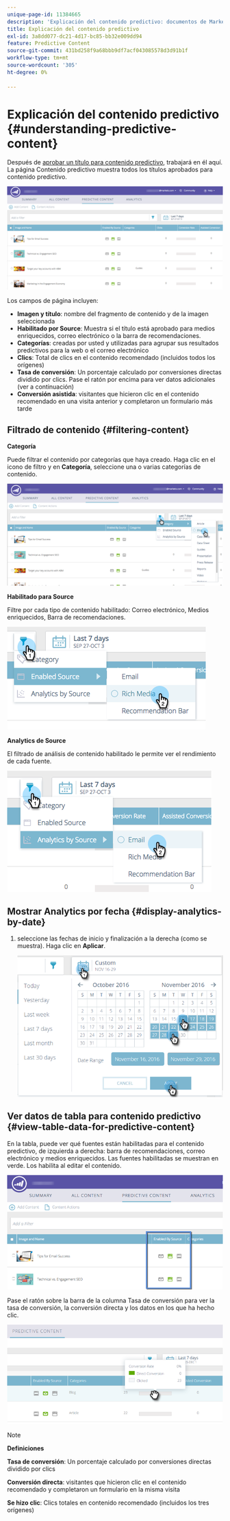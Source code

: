 ```yaml
---
unique-page-id: 11384665
description: 'Explicación del contenido predictivo: documentos de Marketo, documentación del producto'
title: Explicación del contenido predictivo
exl-id: 3a8dd077-dc21-4d17-bc85-bb32e009dd94
feature: Predictive Content
source-git-commit: 431bd258f9a68bbb9df7acf043085578d3d91b1f
workflow-type: tm+mt
source-wordcount: '305'
ht-degree: 0%

---
```


# Explicación del contenido predictivo {#understanding-predictive-content}

Después de [aprobar un título para contenido predictivo](/help/marketo/product-docs/predictive-content/working-with-all-content/approve-a-title-for-predictive-content.md), trabajará en él aquí. La página Contenido predictivo muestra todos los títulos aprobados para contenido predictivo.

![](assets/image2017-10-3-9-3a21-3a38.png)

Los campos de página incluyen:

* **Imagen y título**: nombre del fragmento de contenido y de la imagen seleccionada
* **Habilitado por Source**: Muestra si el título está aprobado para medios enriquecidos, correo electrónico o la barra de recomendaciones.
* **Categorías**: creadas por usted y utilizadas para agrupar sus resultados predictivos para la web o el correo electrónico
* **Clics**: Total de clics en el contenido recomendado (incluidos todos los orígenes)
* **Tasa de conversión**: Un porcentaje calculado por conversiones directas dividido por clics. Pase el ratón por encima para ver datos adicionales (ver a continuación)
* **Conversión asistida**: visitantes que hicieron clic en el contenido recomendado en una visita anterior y completaron un formulario más tarde

## Filtrado de contenido {#filtering-content}

**Categoría**

Puede filtrar el contenido por categorías que haya creado. Haga clic en el icono de filtro y en **Categoría**, seleccione una o varias categorías de contenido.

![](assets/image2017-10-3-9-3a24-3a38.png)

**Habilitado para Source**

Filtre por cada tipo de contenido habilitado: Correo electrónico, Medios enriquecidos, Barra de recomendaciones.

![](assets/image2017-10-3-9-3a25-3a9.png)

**Analytics de Source**

El filtrado de análisis de contenido habilitado le permite ver el rendimiento de cada fuente.

![](assets/image2017-10-3-9-3a25-3a34.png)

## Mostrar Analytics por fecha {#display-analytics-by-date}

1. seleccione las fechas de inicio y finalización a la derecha (como se muestra). Haga clic en **Aplicar**.

   ![](assets/predictive-content-filter-by-date-hands.png)

## Ver datos de tabla para contenido predictivo {#view-table-data-for-predictive-content}

En la tabla, puede ver qué fuentes están habilitadas para el contenido predictivo, de izquierda a derecha: barra de recomendaciones, correo electrónico y medios enriquecidos. Las fuentes habilitadas se muestran en verde. Los habilita al editar el contenido.

![](assets/image2017-10-3-9-3a26-3a25.png)

Pase el ratón sobre la barra de la columna Tasa de conversión para ver la tasa de conversión, la conversión directa y los datos en los que ha hecho clic.

![](assets/predictive-content-conversion-rate-popup-hand.png)

>[!NOTE]
>
>**Definiciones**
>
>**Tasa de conversión**: Un porcentaje calculado por conversiones directas dividido por clics
>
>**Conversión directa**: visitantes que hicieron clic en el contenido recomendado y completaron un formulario en la misma visita
>
>**Se hizo clic**: Clics totales en contenido recomendado (incluidos los tres orígenes)

